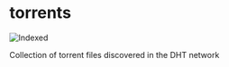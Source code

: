 torrents 
========
![Indexed](https://img.shields.io/badge/indexed-125730-blue)

Collection of torrent files discovered in the DHT network
